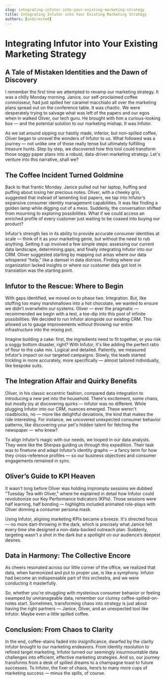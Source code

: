 ```yaml
---
slug: integrating-infutor-into-your-existing-marketing-strategy
title: Integrating Infutor into Your Existing Marketing Strategy
authors: [undirected]
---
```



# Integrating Infutor into Your Existing Marketing Strategy

## A Tale of Mistaken Identities and the Dawn of Discovery

I remember the first time we attempted to revamp our marketing strategy. It was a chilly Monday morning. Janice, our self-proclaimed coffee connoisseur, had just spilled her caramel macchiato all over the marketing plans spread out on the conference table. It was chaotic. We were desperately trying to salvage what was left of the papers and our egos when in walked Oliver, our tech guru. He brought with him a curious-looking box — and the potential solution to our marketing mishap. It was Infutor.

As we sat around sipping our hastily made, inferior, but non-spilled coffee, Oliver began to unravel the wonders of Infutor to us. What followed was a journey — not unlike one of those really tense but ultimately fulfilling treasure hunts. Step by step, we discovered how this tool could transform those soggy paper plans into a robust, data-driven marketing strategy. Let's venture into this narrative, shall we?

## The Coffee Incident Turned Goldmine

Back to that frantic Monday. Janice pulled out her laptop, huffing and puffing about losing her precious notes. Oliver, with a cheeky grin, suggested that instead of lamenting lost papers, we tap into Infutor’s expansive consumer identity management capabilities. It was like finding a golden lamp while digging out of a mess. Suddenly, the conversation shifted from mourning to exploring possibilities. What if we could access an enriched profile of every customer just waiting to be coaxed into buying our product?

Infutor’s strength lies in its ability to provide accurate consumer identities at scale — think of it as your marketing genie, but without the need to rub anything. Setting it up involved a few simple steps: assessing our current data landscape, determining gaps, and finally integrating Infutor into our CRM. Oliver suggested starting by mapping out areas where our data whispered “help,” like a damsel in data distress. Finding where our organization lacked insights or where our customer data got lost in translation was the starting point.

## Infutor to the Rescue: Where to Begin

With gaps identified, we moved on to phase two. Integration. But, like stuffing too many marshmallows into a hot chocolate, we wanted to ensure we didn’t overwhelm our systems. Oliver — ever the pragmatic — recommended we begin with a test, a toe-dip into this pool of infinite possibilities. We decided to run Infutor alongside our existing CRM. This allowed us to gauge improvements without throwing our entire infrastructure into the mixing pot.

Imagine building a cake: first, the ingredients need to fit together, or you risk a soggy bottom disaster, right? With Infutor, it's like adding the perfect ratio of flour to the cake mix. Logical and detailed. Patiently, we measured Infutor’s impact on our targeted campaigns. Slowly, the leads started trickling in more accurately, more specifically — almost tailored individually, like bespoke suits.

## The Integration Affair and Quirky Benefits

Oliver, in his classic eccentric fashion, compared data integration to introducing a new pet into the household. There's excitement, some chaos, but mostly joy at discovering quirks — Infutor was no different. While plugging Infutor into our CRM, nuances emerged. These weren't roadblocks, no — more like delightful deviations, the kind that makes the ride interesting. For instance, we uncovered unexpected consumer behavior patterns, like discovering your pet's hidden talent for fetching the newspaper — who knew?

To align Infutor’s magic with our needs, we looped in our data analysts. They were like the Sherpas guiding us through this expedition. Their task was to finetune and adapt Infutor’s identity graphs — a fancy term for how they cross-reference profiles — so our business objectives and consumer engagements remained in sync.

## Oliver’s Guide to KPI Heaven

It wasn't long before Oliver was holding impromptu sessions we dubbed "Tuesday Tea with Oliver," where he explained in detail how Infutor could revolutionize our Key Performance Indicators (KPIs). Those sessions were half learning, half bonding — highlights included animated role-plays with Oliver donning a consumer persona mask.

Using Infutor, aligning marketing KPIs became a breeze. It's directed focus — no more dart-throwing in the dark, which is precisely what Janice felt every time she designed a non-data-backed outreach plan. Suddenly, targeting wasn't a shot in the dark but a spotlight on our audience’s deepest desires.

## Data in Harmony: The Collective Encore

As cheers resonated across our little corner of the office, we realized that data, when harmonized and put to proper use, is like a symphony. Infutor had become an indispensable part of this orchestra, and we were conducting it masterfully.

So, whether you're struggling with mysterious consumer behavior or feeling swamped by unmanageable data, remember our clumsy coffee-spilled-on-notes start. Sometimes, transforming chaos into strategy is just about having the right partners — Janice, Oliver, and an unexpected tool like Infutor. Maybe even a little spilled coffee.

## Conclusion: From Chaos to Clarity

In the end, coffee-stains faded into insignificance, dwarfed by the clarity Infutor brought to our marketing endeavors. From identity resolution to refined target marketing, Infutor turned our seemingly insurmountable data challenges into efficient, effective marketing strategies. And so, our journey transforms from a desk of spilled dreams to a champagne toast to future successes. To Infutor, the fixer of chaos, here’s to many more cups of marketing success — minus the spills, of course.
```